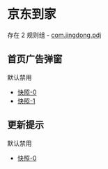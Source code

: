 # 京东到家

存在 2 规则组 - [com.jingdong.pdj](/src/apps/com.jingdong.pdj.ts)

## 首页广告弹窗

默认禁用

- [快照-0](https://i.gkd.li/import/13217796)
- [快照-1](https://i.gkd.li/import/13223282)

## 更新提示

默认禁用

- [快照-0](https://i.gkd.li/import/13217634)
